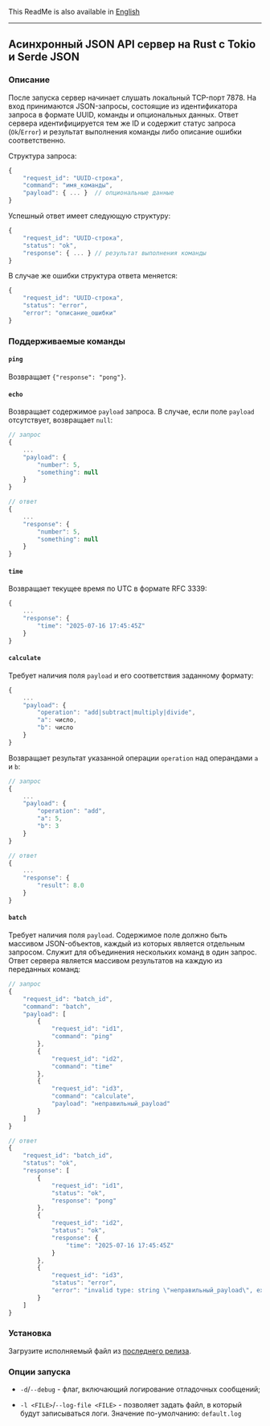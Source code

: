 This ReadMe is also available in [English](README-EN.md)

---

## Асинхронный JSON API сервер на Rust с Tokio и Serde JSON

### Описание

После запуска сервер начинает слушать локальный TCP-порт 7878. На вход принимаются JSON-запросы, состоящие из идентификатора запроса в формате UUID, команды и опциональных данных. Ответ сервера идентифицируется тем же ID и содержит статус запроса (`Ok`/`Error`) и результат выполнения команды либо описание ошибки соответственно.

Структура запроса:
```js
{
    "request_id": "UUID-строка",
    "command": "имя_команды",
    "payload": { ... }  // опциональные данные
}
```

Успешный ответ имеет следующую структуру:
```js
{
    "request_id": "UUID-строка",
    "status": "ok",
    "response": { ... } // результат выполнения команды
}
```

В случае же ошибки структура ответа меняется:
```js
{
    "request_id": "UUID-строка",
    "status": "error",
    "error": "описание_ошибки"
}
```

### Поддерживаемые команды

#### `ping`

Возвращает `{"response": "pong"}`.

#### `echo`

Возвращает содержимое `payload` запроса. В случае, если поле `payload` отсутствует, возвращает `null`:
```js
// запрос
{
    ...
    "payload": {
        "number": 5,
        "something": null
    }
}

// ответ
{
    ...
    "response": {
        "number": 5,
        "something": null
    }
}
```

#### `time`

Возвращает текущее время по UTC в формате RFC 3339:
```js
{
    ...
    "response": {
        "time": "2025-07-16 17:45:45Z"
    }
}
```

#### `calculate`

Требует наличия поля `payload` и его соответствия заданному формату:
```js
{
    ...
    "payload": {
        "operation": "add|subtract|multiply|divide",
        "a": число,
        "b": число
    }
}
```
Возвращает результат указанной операции `operation` над операндами `a` и `b`:
```js
// запрос
{
    ...
    "payload": {
        "operation": "add",
        "a": 5,
        "b": 3
    }
}

// ответ
{
    ...
    "response": {
        "result": 8.0
    }
}
```

#### `batch`

Требует наличия поля `payload`. Содержимое поле должно быть массивом JSON-объектов, каждый из которых является отдельным запросом.
Служит для объединения нескольких команд в один запрос. Ответ сервера является массивом результатов на каждую из переданных команд:
```js
// запрос
{
    "request_id": "batch_id",
    "command": "batch",
    "payload": [
        {
            "request_id": "id1",
            "command": "ping"
        },
        {
            "request_id": "id2",
            "command": "time"
        },
        {
            "request_id": "id3",
            "command": "calculate",
            "payload": "неправильный_payload"
        }
    ]
}

// ответ
{
    "request_id": "batch_id",
    "status": "ok",
    "response": [
        {
            "request_id": "id1",
            "status": "ok",
            "response": "pong"
        },
        {
            "request_id": "id2",
            "status": "ok",
            "response": {
                "time": "2025-07-16 17:45:45Z"
            }
        },
        {
            "request_id": "id3",
            "status": "error",
            "error": "invalid type: string \"неправильный_payload\", expected struct CalculationPayload"
        }
    ]
}
```

### Установка

Загрузите исполняемый файл из [последнего релиза](https://github.com/rinkulu/testrust/releases/latest).

### Опции запуска

- `-d`/`--debug` - флаг, включающий логирование отладочных сообщений;

- `-l <FILE>`/`--log-file <FILE>` - позволяет задать файл, в который будут записываться логи.
Значение по-умолчанию: `default.log`
